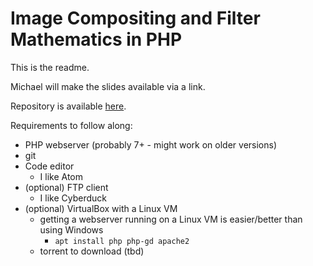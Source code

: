 # Image Compositing and Filter Mathematics in PHP

This is the readme.

Michael will make the slides available via a link.

Repository is available [here](https://github.com/mredig/Mathematics-of-Image-Processing).


Requirements to follow along:
* PHP webserver (probably 7+ - might work on older versions)
* git
* Code editor
	* I like Atom
* (optional) FTP client
	* I like Cyberduck
* (optional) VirtualBox with a Linux VM
	* getting a webserver running on a Linux VM is easier/better than using Windows
		* `apt install php php-gd apache2`
	* torrent to download (tbd)
